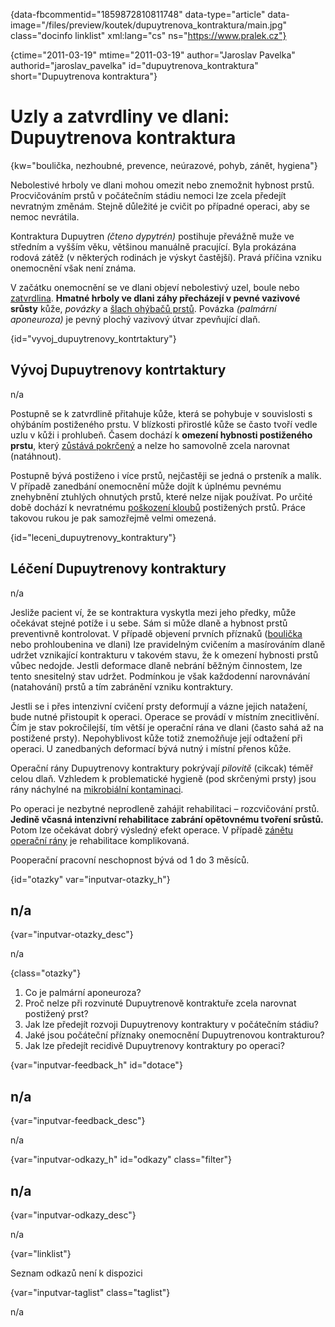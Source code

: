 
{data-fbcommentid="1859872810811748" data-type="article" data-image="/files/preview/koutek/dupuytrenova_kontraktura/main.jpg" class="docinfo linklist" xml:lang="cs" ns="https://www.pralek.cz"}

{ctime="2011-03-19" mtime="2011-03-19" author="Jaroslav Pavelka" authorid="jaroslav\_pavelka" id="dupuytrenova\_kontraktura" short="Dupuytrenova kontraktura"}

# Uzly a zatvrdliny ve dlani: Dupuytrenova kontraktura

<!-- generated attribute kw by user_udpatekw.sh on 2020-04-17, do not edit -->

{kw="boulička, nezhoubné, prevence, neúrazové, pohyb, zánět, hygiena"}

Nebolestivé hrboly ve dlani mohou omezit nebo znemožnit hybnost prstů. Procvičováním prstů v počátečním stádiu nemoci lze zcela předejít nevratným změnám. Stejně důležité je cvičit po případné operaci, aby se nemoc nevrátila.

Kontraktura Dupuytren _(čteno dypytrén)_ postihuje převážně muže ve středním a vyšším věku, většinou manuálně pracující. Byla prokázána rodová zátěž (v některých rodinách je výskyt častější). Pravá příčina vzniku onemocnění však není známa.

V začátku onemocnění se ve dlani objeví nebolestivý uzel, boule nebo [zatvrdlina][1]. **Hmatné hrboly ve dlani záhy přecházejí v pevné vazivové srůsty** kůže, _povázky_ a [šlach ohýbačů prstů][2]. Povázka _(palmární aponeuroza)_ je pevný plochý vazivový útvar zpevňující dlaň.

{id="vyvoj\_dupuytrenovy\_kontrtaktury"}

## Vývoj Dupuytrenovy kontrtaktury

n/a

Postupně se k zatvrdlině přitahuje kůže, která se pohybuje v souvislosti s ohýbáním postiženého prstu. V blízkosti přirostlé kůže se často tvoří vedle uzlu v kůži i prohlubeň. Časem dochází k **omezení hybnosti postiženého prstu**, který [zůstává pokrčený][3] a nelze ho samovolně zcela narovnat (natáhnout).

Postupně bývá postiženo i více prstů, nejčastěji se jedná o prsteník a malík. V případě zanedbání onemocnění může dojít k úplnému pevnému znehybnění ztuhlých ohnutých prstů, které nelze nijak používat. Po určité době dochází k nevratnému [poškození kloubů][4] postižených prstů. Práce takovou rukou je pak samozřejmě velmi omezená.

{id="leceni\_dupuytrenovy\_kontraktury"}

## Léčení Dupuytrenovy kontraktury

n/a

Jesliže pacient ví, že se kontraktura vyskytla mezi jeho předky, může očekávat stejné potíže i u sebe. Sám si může dlaně a hybnost prstů preventivně kontrolovat. V případě objevení prvních příznaků ([boulička][5] nebo prohloubenina ve dlani) lze pravidelným cvičením a masírováním dlaně udržet vznikající kontrakturu v takovém stavu, že k omezení hybnosti prstů vůbec nedojde. Jestli deformace dlaně nebrání běžným činnostem, lze tento snesitelný stav udržet. Podmínkou je však každodenní narovnávání (natahování) prstů a tím zabránění vzniku kontraktury.

Jestli se i přes intenzivní cvičení prsty deformují a vázne jejich natažení, bude nutné přistoupit k operaci. Operace se provádí v místním znecitlivění. Čím je stav pokročilejší, tím větší je operační rána ve dlani (často sahá až na postižené prsty). Nepohyblivost kůže totiž znemožňuje její odtažení při operaci. U zanedbaných deformací bývá nutný i místní přenos kůže.

Operační rány Dupuytrenovy kontraktury pokrývají _pilovitě_ (cikcak) téměř celou dlaň. Vzhledem k problematické hygieně (pod skrčenými prsty) jsou rány náchylné na [mikrobiální kontaminaci][6].

Po operaci je nezbytné neprodleně zahájit rehabilitaci – rozcvičování prstů. **Jedině včasná intenzivní rehabilitace zabrání opětovnému tvoření srůstů.** Potom lze očekávat dobrý výsledný efekt operace. V případě [zánětu operační rány][7] je rehabilitace komplikovaná.

Pooperační pracovní neschopnost bývá od 1 do 3 měsíců.

{id="otazky" var="inputvar-otazky_h"}

## n/a

{var="inputvar-otazky_desc"}

n/a

{class="otazky"}

  1. Co je palmární aponeuroza?
  2. Proč nelze při rozvinuté Dupuytrenově kontraktuře zcela narovnat postižený prst?
  3. Jak lze předejít rozvoji Dupuytrenovy kontraktury v počátečním stádiu?
  4. Jaké jsou počáteční příznaky onemocnění Dupuytrenovou kontrakturou?
  5. Jak lze předejít recidivě Dupuytrenovy kontraktury po operaci?

{var="inputvar-feedback_h" id="dotace"}

## n/a

{var="inputvar-feedback_desc"}

n/a

{var="inputvar-odkazy_h" id="odkazy" class="filter"}

## n/a

{var="inputvar-odkazy_desc"}

n/a

{var="linklist"}

Seznam odkazů není k dispozici

{var="inputvar-taglist" class="taglist"}

n/a

 [1]: puchyr_mozol_kuri_oko
 [2]: onemocneni_slach
 [3]: lupavy_prst
 [4]: artroza
 [5]: nezhoubne_nadory
 [6]: mikroorganizmy
 [7]: zanet


